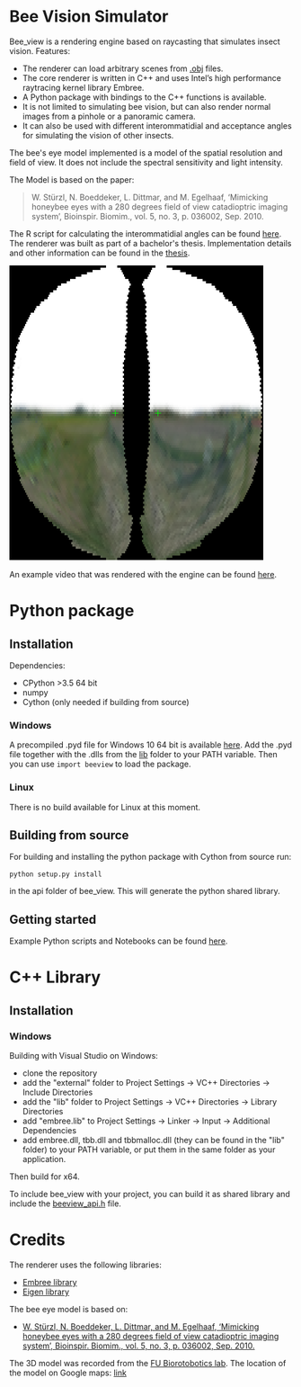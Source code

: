 
# Bee Vision Simulator

Bee_view is a rendering engine based on raycasting that simulates insect vision.
Features:
* The renderer can load arbitrary scenes from [.obj](https://en.wikipedia.org/wiki/Wavefront_.obj_file) files. 
* The core renderer is written in C++ and uses Intel’s high performance raytracing kernel library Embree.
* A Python package with bindings to the C++ functions is available.
* It is not limited to simulating bee vision, but can also render normal images from a pinhole or a panoramic camera. 
* It can also be used with different interommatidial and acceptance angles for simulating the vision of other insects.


The bee's eye model implemented is a model of the spatial resolution and field of view. It does not include the spectral sensitivity and light intensity.

The Model is based on the paper: 
>W. Stürzl, N. Boeddeker, L. Dittmar, and M. Egelhaaf, ‘Mimicking honeybee eyes with a 280 degrees field of view catadioptric imaging system’, Bioinspir. Biomim., vol. 5, no. 3, p. 036002, Sep. 2010.

The R script for calculating the interommatidial angles can be found [here](data/calc_ommatidial_array.R).
The renderer was built as part of a bachelor's thesis. Implementation details and other information can be found in the [thesis](https://www.researchgate.net/publication/322065774_Simulating_Bee_Vision_Conceptualization_Implementation_Evaluation_and_Application_of_a_Raycasting_Rendering_Engine_for_Generating_Bee_Views).

![An example rendering](data/test_beeEye_s21_a26.png?raw=true "Example rendering")


An example video that was rendered with the engine can be found [here](https://www.youtube.com/watch?v=xc-4FWyoQM4).

# Python package

## Installation

Dependencies:
* CPython >3.5 64 bit
* numpy
* Cython (only needed if building from source)

### Windows
A precompiled .pyd file for Windows 10 64 bit is available [here](api/build/lib.win-amd64-3.6/beeview.cp36-win_amd64.pyd). 
Add the .pyd file together with the .dlls from the [lib](lib/) folder to your PATH variable.
Then you can use `import beeview` to load the package.

### Linux
There is no build available for Linux at this moment.

## Building from source
For building and installing the python package with Cython from source run:
```
python setup.py install
```
in the api folder of bee_view. This will generate the python shared library.


## Getting started
Example Python scripts and Notebooks can be found [here](api/examples).

# C++ Library

## Installation
### Windows 
Building with Visual Studio on Windows:

* clone the repository
* add the "external" folder to Project Settings -> VC++ Directories -> Include Directories
* add the "lib" folder to Project Settings -> VC++ Directories -> Library Directories
* add "embree.lib" to Project Settings -> Linker -> Input -> Additional Dependencies
* add embree.dll, tbb.dll and tbbmalloc.dll (they can be found in the "lib" folder) to your PATH variable, or put them in the same folder as your application.

Then build for x64.

To include bee_view with your project, you can build it as shared library and include the [beeview_api.h](api/beeview_api.h) file.


# Credits
The renderer uses the following libraries:
* [Embree library](http://embree.github.io)
* [Eigen library](http://eigen.tuxfamily.org)

The bee eye model is based on:
* [W. Stürzl, N. Boeddeker, L. Dittmar, and M. Egelhaaf, ‘Mimicking honeybee eyes with a 280 degrees field of view catadioptric imaging system’, Bioinspir. Biomim., vol. 5, no. 3, p. 036002, Sep. 2010.](https://pub.uni-bielefeld.de/download/1930189/2516828)

The 3D model was recorded from the [FU Biorotobotics lab](http://berlinbiorobotics.blog/).
The location of the model on Google maps: [link](https://www.google.de/maps/place/50%C2%B048'55.0%22N+8%C2%B052'41.6%22E/@50.8152778,8.8432033,8382m/data=!3m1!1e3!4m5!3m4!1s0x0:0x0!8m2!3d50.815272!4d8.878231)
